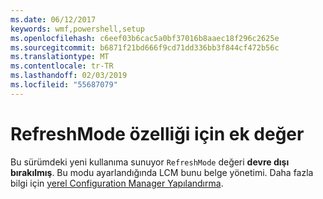 ```yaml
---
ms.date: 06/12/2017
keywords: wmf,powershell,setup
ms.openlocfilehash: c6eef03b6cac5a0bf37016b8aaec18f296c2625e
ms.sourcegitcommit: b6871f21bd666f9cd71dd336bb3f844cf472b56c
ms.translationtype: MT
ms.contentlocale: tr-TR
ms.lasthandoff: 02/03/2019
ms.locfileid: "55687079"
---
```

# <a name="additional-value-for-refreshmode-property"></a>RefreshMode özelliği için ek değer

Bu sürümdeki yeni kullanıma sunuyor `RefreshMode` değeri **devre dışı bırakılmış**. Bu modu ayarlandığında LCM bunu belge yönetimi. Daha fazla bilgi için [yerel Configuration Manager Yapılandırma](https://msdn.microsoft.com/powershell/dsc/metaconfig).
